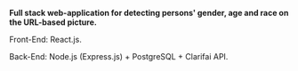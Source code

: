 <p><b>Full stack web-application for detecting persons' gender, age and race on the URL-based picture.</b></p>
<p>Front-End: React.js.</p>
<p>Back-End: Node.js (Express.js) + PostgreSQL + Clarifai API.</p>
